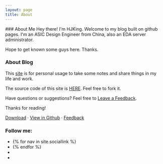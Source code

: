 ```yaml
---
layout: page
title: About
---
```


<section id="about">
### About Me
Hey there! I'm HJKing. Welcome to my blog built on github pages. I'm an ASIC Design Engineer from China, also an EDA server administrator.

Hope to get known some guys here. Thanks.

### About Blog
This <a href="{{ site.links.blog }}" target="_blank">site</a> is for personal usage to take some notes and share things in my life and work.

The source code of this site is <a href="{{ site.links.blog_repo }}" target="_blank">HERE</a>. Feel free to fork it.

Have questions or suggestions? Feel free to <a href="{{ site.links.feedback }}" title="Leave a feedback for {{ site.author.name }}"  target="_blank" >Leave a Feedback</a>.

Thanks for reading!

<p>
<a href="{{ site.links.blog_zip }}" class="btn">Download</a>
 · 
<a href="{{ site.links.blog_repo }}" target="_blank" class="btn">View in Github</a>
 · 
<a href="{{ site.links.feedback }}" target="_blank" class="btn">Feedback</a> 
</p>


### Follow me:
<div id="stalker">
  <ul class="list-inline">
  <li><a title="Email Me" href="mailto:{{ site.author.email }}" target="_blank">
    <i class="fa fa-envelope"></i>
  </a>
  {% for nav in site.sociallink %}
      <li><a title="{{ nav.title }}" href="{{ nav.href }}" target="_blank">
        <i class="{{ nav.class }}"></i>
      </a>
  {% endfor %}
  <li><a title="Wechat" href="/wechat.html">
    <i class="fa fa-wechat"></i>
  </a>
  <li><a title="RSS Feed" href="/rss.xml">
    <i class="fa fa-rss-square"></i>
  </a>
  </ul>
</div>

</section>